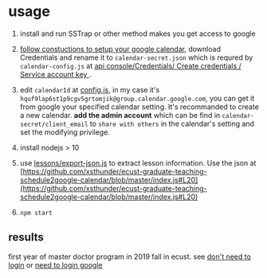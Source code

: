 # usage 

1. install and run SSTrap or other method makes you get access to google

2. [follow constuctions to setup your google calendar](https://github.com/yuhong90/node-google-calendar/wiki#preparations-needed), download Credentials and rename it to `calendar-secret.json` which is requred by `calendar-config.js` at [api console/Credentials/ Create credentials / Service account key ](https://console.developers.google.com/apis/dashboard).

3. edit `calendarId` at [config.js](config.js), in my case it's `hquf9lap6st1p9cgv5grtomjik@group.calendar.google.com`, you can get it from google your specified calendar setting. It's recommanded to create a new calendar. **add the admin account** which can be find in `calendar-secret/client_email` to `share with others` in the calendar's setting and set the modifying privilege.

4. install nodejs > 10

5. use [lessons/export-json.js](lessons/export-json.js) to extract lesson information. Use the json at [https://github.com/xsthunder/ecust-graduate-teaching-schedule2google-calendar/blob/master/index.js#L20](https://github.com/xsthunder/ecust-graduate-teaching-schedule2google-calendar/blob/master/index.js#L20)

6. `npm start`


## results
first year of master doctor program in 2019 fall in ecust. see
[don't need to login](https://calendar.google.com/calendar/embed?src=hquf9lap6st1p9cgv5grtomjik%40group.calendar.google.com&ctz=Asia%2FShanghai) or [need to login google](https://calendar.google.com/calendar?cid=aHF1ZjlsYXA2c3QxcDljZ3Y1Z3J0b21qaWtAZ3JvdXAuY2FsZW5kYXIuZ29vZ2xlLmNvbQ)
